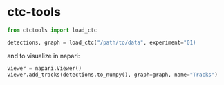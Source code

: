 # ctc-tools

```python
from ctctools import load_ctc

detections, graph = load_ctc("/path/to/data", experiment="01)
```

and to visualize in napari:
```python
viewer = napari.Viewer()
viewer.add_tracks(detections.to_numpy(), graph=graph, name="Tracks")
```

